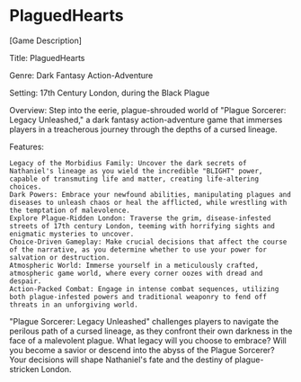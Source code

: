# PlaguedHearts
[Game Description]

Title: PlaguedHearts

Genre: Dark Fantasy Action-Adventure

Setting: 17th Century London, during the Black Plague

Overview:
Step into the eerie, plague-shrouded world of "Plague Sorcerer: Legacy Unleashed," a dark fantasy action-adventure game that immerses players in a treacherous journey through the depths of a cursed lineage.

Features:

    Legacy of the Morbidius Family: Uncover the dark secrets of Nathaniel's lineage as you wield the incredible "BLIGHT" power, capable of transmuting life and matter, creating life-altering choices.
    Dark Powers: Embrace your newfound abilities, manipulating plagues and diseases to unleash chaos or heal the afflicted, while wrestling with the temptation of malevolence.
    Explore Plague-Ridden London: Traverse the grim, disease-infested streets of 17th century London, teeming with horrifying sights and enigmatic mysteries to uncover.
    Choice-Driven Gameplay: Make crucial decisions that affect the course of the narrative, as you determine whether to use your power for salvation or destruction.
    Atmospheric World: Immerse yourself in a meticulously crafted, atmospheric game world, where every corner oozes with dread and despair.
    Action-Packed Combat: Engage in intense combat sequences, utilizing both plague-infested powers and traditional weaponry to fend off threats in an unforgiving world.

"Plague Sorcerer: Legacy Unleashed" challenges players to navigate the perilous path of a cursed lineage, as they confront their own darkness in the face of a malevolent plague. What legacy will you choose to embrace? Will you become a savior or descend into the abyss of the Plague Sorcerer? Your decisions will shape Nathaniel's fate and the destiny of plague-stricken London.
